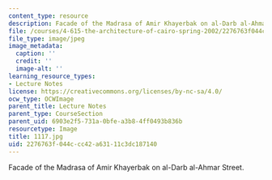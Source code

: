 ```yaml
---
content_type: resource
description: Facade of the Madrasa of Amir Khayerbak on al-Darb al-Ahmar Street.
file: /courses/4-615-the-architecture-of-cairo-spring-2002/2276763f044ccc42a63111c3dc187140_1117.jpg
file_type: image/jpeg
image_metadata:
  caption: ''
  credit: ''
  image-alt: ''
learning_resource_types:
- Lecture Notes
license: https://creativecommons.org/licenses/by-nc-sa/4.0/
ocw_type: OCWImage
parent_title: Lecture Notes
parent_type: CourseSection
parent_uid: 6903e2f5-731a-0bfe-a3b8-4ff0493b836b
resourcetype: Image
title: 1117.jpg
uid: 2276763f-044c-cc42-a631-11c3dc187140
---
```

Facade of the Madrasa of Amir Khayerbak on al-Darb al-Ahmar Street.